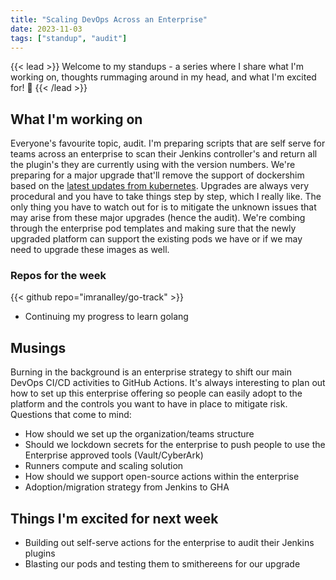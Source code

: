 ```yaml
---
title: "Scaling DevOps Across an Enterprise"
date: 2023-11-03
tags: ["standup", "audit"]
---
```

{{< lead >}}
Welcome to my standups - a series where I share what I'm working on, thoughts rummaging around in my head, and what I'm excited for! 🚀 
{{< /lead >}}

## What I'm working on

Everyone's favourite topic, audit. I'm preparing scripts that are self serve for teams across an enterprise to scan their Jenkins controller's and return all the plugin's they are currently using with the version numbers. We're preparing for a major upgrade that'll remove the support of dockershim based on the [latest updates from kubernetes](https://kubernetes.io/blog/2022/02/17/dockershim-faq/). Upgrades are always very procedural and you have to take things step by step, which I really like. The only thing you have to watch out for is to mitigate the unknown issues that may arise from these major upgrades (hence the audit). We're combing through the enterprise pod templates and making sure that the newly upgraded platform can support the existing pods we have or if we may need to upgrade these images as well.

### Repos for the week

{{< github repo="imranalley/go-track" >}}
* Continuing my progress to learn golang

## Musings

Burning in the background is an enterprise strategy to shift our main DevOps CI/CD activities to GitHub Actions. It's always interesting to plan out how to set up this enterprise offering so people can easily adopt to the platform and the controls you want to have in place to mitigate risk. Questions that come to mind:
* How should we set up the organization/teams structure
* Should we lockdown secrets for the enterprise to push people to use the Enterprise approved tools (Vault/CyberArk)
* Runners compute and scaling solution
* How should we support open-source actions within the enterprise
* Adoption/migration strategy from Jenkins to GHA

## Things I'm excited for next week

* Building out self-serve actions for the enterprise to audit their Jenkins plugins
* Blasting our pods and testing them to smithereens for our upgrade 